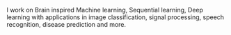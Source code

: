 
I work on Brain inspired Machine learning, Sequential learning, Deep learning with applications in image classification, signal processing, speech recognition, disease prediction and more.








		
